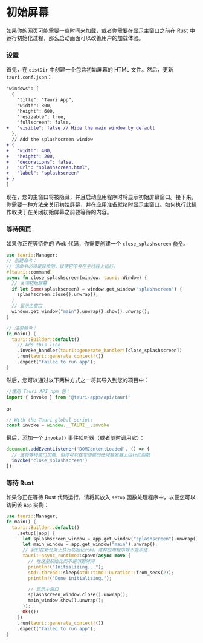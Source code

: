 # 初始屏幕

如果你的网页可能需要一些时间来加载，或者你需要在显示主窗口之前在 Rust 中运行初始化过程，那么启动画面可以改善用户的加载体验。

### 设置

首先，在 `distDir` 中创建一个包含初始屏幕的 HTML 文件。然后，更新 `tauri.conf.json`：

```diff
"windows": [
  {
    "title": "Tauri App",
    "width": 800,
    "height": 600,
    "resizable": true,
    "fullscreen": false,
+   "visible": false // Hide the main window by default
  },
  // Add the splashscreen window
+ {
+   "width": 400,
+   "height": 200,
+   "decorations": false,
+   "url": "splashscreen.html",
+   "label": "splashscreen"
+ }
]
```

现在，您的主窗口将被隐藏，并且启动应用程序时将显示初始屏幕窗口。接下来，你需要一种方法来关闭初始屏幕，并在应用准备就绪时显示主窗口。如何执行此操作取决于在关闭初始屏幕之前要等待的内容。

### 等待网页

如果你正在等待你的 Web 代码，你需要创建一个 `close_splashscreen` [命令](command)。

```rust src-tauri/main.rs
use tauri::Manager;
// 创建命令：
// 该命令必须是异步的，以便它不会在主线程上运行。
#[tauri::command]
async fn close_splashscreen(window: tauri::Window) {
  // 关闭初始屏幕
  if let Some(splashscreen) = window.get_window("splashscreen") {
    splashscreen.close().unwrap();
  }
  // 显示主窗口
  window.get_window("main").unwrap().show().unwrap();
}

// 注册命令：
fn main() {
  tauri::Builder::default()
    // Add this line
    .invoke_handler(tauri::generate_handler![close_splashscreen])
    .run(tauri::generate_context!())
    .expect("failed to run app");
}

```
然后，您可以通过以下两种方式之一将其导入到您的项目中：

```js
//使用 Tauri API npm 包：
import { invoke } from '@tauri-apps/api/tauri'
```
or
```js
// With the Tauri global script:
const invoke = window.__TAURI__.invoke
```

最后，添加一个 `invoke()` 事件侦听器（或者随时调用它）：
```js
document.addEventListener('DOMContentLoaded', () => {
  // 这将等待窗口加载，但你可以在您想要的任何触发器上运行此函数
  invoke('close_splashscreen')
})
```

### 等待 Rust

如果你正在等待 Rust 代码运行，请将其放入 `setup` 函数处理程序中，以便您可以访问该 `App` 实例：

```rust src-tauri/main.rs
use tauri::Manager;
fn main() {
  tauri::Builder::default()
    .setup(|app| {
      let splashscreen_window = app.get_window("splashscreen").unwrap();
      let main_window = app.get_window("main").unwrap();
      // 我们在新任务上执行初始化代码，这样应用程序就不会冻结
      tauri::async_runtime::spawn(async move {
        // 在这里初始化而不是消磨时间
        println!("Initializing...");
        std::thread::sleep(std::time::Duration::from_secs(2));
        println!("Done initializing.");

        // 显示主窗口
        splashscreen_window.close().unwrap();
        main_window.show().unwrap();
      });
      Ok(())
    })
    .run(tauri::generate_context!())
    .expect("failed to run app");
}
```
